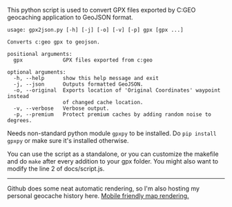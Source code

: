 This python script is used to convert GPX files exported by C:GEO geocaching application to GeoJSON format.


```
usage: gpx2json.py [-h] [-j] [-o] [-v] [-p] gpx [gpx ...]

Converts c:geo gpx to geojson.

positional arguments:
  gpx             GPX files exported from c:geo

optional arguments:
  -h, --help      show this help message and exit
  -j, --json      Outputs formatted GeoJSON.
  -o, --original  Exports location of 'Original Coordinates' waypoint instead
                  of changed cache location.
  -v, --verbose   Verbose output.
  -p, --premium   Protect premium caches by adding random noise to degrees.
```

Needs non-standard python module `gpxpy` to be installed. Do `pip install gpxpy` or make sure it's installed otherwise.

You can use the script as a standalone, or you can customize the makefile and do `make` after every addition to your gpx folder. You might also want to modify the line 2 of docs/script.js.

---

Github does some neat automatic rendering, so I'm also hosting my personal geocache history here.
[Mobile friendly map rendering.](https://jonnyrobbie.github.io/gpx2json/)
